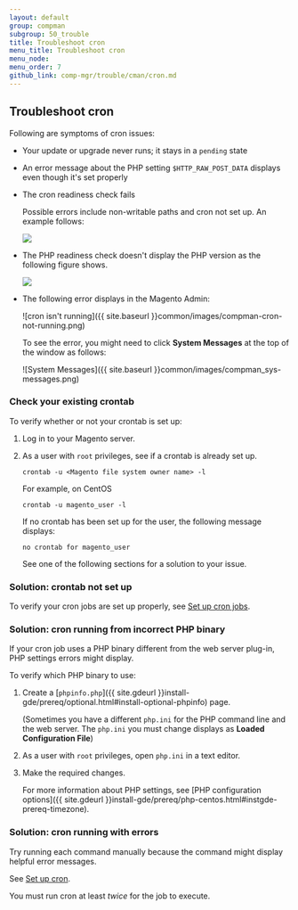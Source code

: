 ```yaml
---
layout: default
group: compman
subgroup: 50_trouble
title: Troubleshoot cron
menu_title: Troubleshoot cron
menu_node: 
menu_order: 7
github_link: comp-mgr/trouble/cman/cron.md
---
```


<h2 id="trouble-cron">Troubleshoot cron</h2>
Following are symptoms of cron issues:

*	Your update or upgrade never runs; it stays in a `pending` state
*	An error message about the PHP setting `$HTTP_RAW_POST_DATA` displays even though it's set properly
*	The cron readiness check fails

	Possible errors include non-writable paths and cron not set up. An example follows:

	<img src="{{ site.baseurl }}common/images/upgr-tshoot-no-cron2.png">
*	The PHP readiness check doesn't display the PHP version as the following figure shows.

	<img src="{{ site.baseurl }}common/images/upgr-tshoot-no-cron.png">
*	The following error displays in the Magento Admin:

	![cron isn't running]({{ site.baseurl }}common/images/compman-cron-not-running.png)

	To see the error, you might need to click **System Messages** at the top of the window as follows:

	![System Messages]({{ site.baseurl }}common/images/compman_sys-messages.png)

<h3 id="trouble-cron-check">Check your existing crontab</h3>
To verify whether or not your crontab is set up:

1.	Log in to your Magento server.
1.	As a user with `root` privileges, see if a crontab is already set up.

		crontab -u <Magento file system owner name> -l

	For example, on CentOS

		crontab -u magento_user -l

	If no crontab has been set up for the user, the following message displays:

		no crontab for magento_user

	See one of the following sections for a solution to your issue.

<h3 id="trouble-cron-none">Solution: crontab not set up</h3>
To verify your cron jobs are set up properly, see <a href="{{ site.gdeurl }}install-gde/install/post-install-config.html#post-install-cron">Set up cron jobs</a>.

### Solution: cron running from incorrect PHP binary
If your cron job uses a PHP binary different from the web server plug-in, PHP settings errors might display.

To verify which PHP binary to use:

1.	Create a [`phpinfo.php`]({{ site.gdeurl }}install-gde/prereq/optional.html#install-optional-phpinfo) page.

	(Sometimes you have a different `php.ini` for the PHP command line and the web server. The `php.ini` you must change displays as **Loaded Configuration File**)

2.	As a user with `root` privileges, open `php.ini` in a text editor.
3.	Make the required changes.

	For more information about PHP settings, see [PHP configuration options]({{ site.gdeurl }}install-gde/prereq/php-centos.html#instgde-prereq-timezone).

<h3 id="trouble-cron-errors">Solution: cron running with errors</h3>
Try running each command manually because the command might display helpful error messages.

See <a href="{{ site.gdeurl }}install-gde/install/post-install-config.html#post-install-cron">Set up cron</a>.

<div class="bs-callout bs-callout-info" id="info">
	<p>You must run cron at least <em>twice</em> for the job to execute.</p>
</div>

